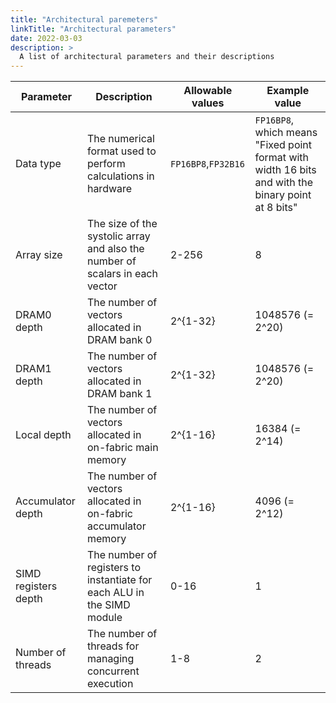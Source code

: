 ```yaml
---
title: "Architectural paremeters"
linkTitle: "Architectural parameters"
date: 2022-03-03
description: >
  A list of architectural parameters and their descriptions
---
```


|Parameter|Description|Allowable values|Example value|
|--------------|-----------|----------------|-------------|
|Data type     |The numerical format used to perform calculations in hardware|`FP16BP8`,`FP32B16`|`FP16BP8`, which means "Fixed point format with width 16 bits and with the binary point at 8 bits"|
|Array size|The size of the systolic array and also the number of scalars in each vector|2-256|8|
|DRAM0 depth|The number of vectors allocated in DRAM bank 0|2^{1-32}|1048576 (= 2^20)|
|DRAM1 depth|The number of vectors allocated in DRAM bank 1|2^{1-32}|1048576 (= 2^20)|
|Local depth|The number of vectors allocated in on-fabric main memory|2^{1-16}|16384 (= 2^14)|
|Accumulator depth|The number of vectors allocated in on-fabric accumulator memory|2^{1-16}|4096 (= 2^12)|
|SIMD registers depth|The number of registers to instantiate for each ALU in the SIMD module|0-16|1|
|Number of threads|The number of threads for managing concurrent execution|1-8|2|